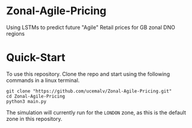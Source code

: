 # Zonal-Agile-Pricing
Using LSTMs to predict future "Agile" Retail  prices for GB zonal DNO regions

# Quick-Start

To use this repository. Clone the repo and start using the following commands in a linux terminal.

```
git clone "https://github.com/ucemalv/Zonal-Agile-Pricing.git"
cd Zonal-Agile-Pricing
python3 main.py
```

The simulation will currently run for the ```LONDON``` zone, as this is the default zone in this repository.
